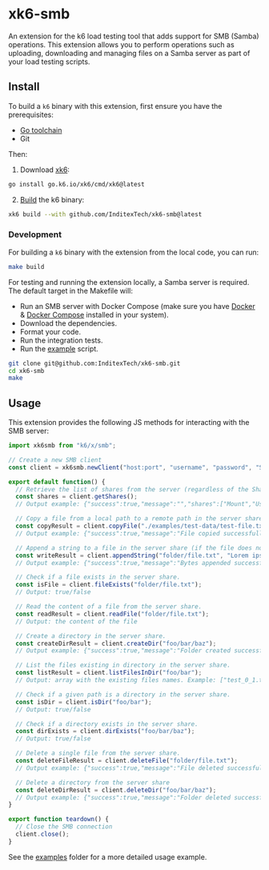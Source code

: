 # xk6-smb

An extension for the k6 load testing tool that adds support for SMB (Samba) operations. This extension allows you to perform operations such as uploading, downloading and managing files on a Samba server as part of your load testing scripts.

## Install

To build a `k6` binary with this extension, first ensure you have the prerequisites:

- [Go toolchain](https://go101.org/article/go-toolchain.html)
- Git

Then:

1. Download [xk6](https://github.com/grafana/xk6):
```bash
go install go.k6.io/xk6/cmd/xk6@latest
```

2. [Build](https://github.com/grafana/xk6#command-usage) the k6 binary:
```bash
xk6 build --with github.com/InditexTech/xk6-smb@latest
```

### Development

For building a `k6` binary with the extension from the local code, you can run:

```bash
make build
```

For testing and running the extension locally, a Samba server is required. The default target in the Makefile will:

- Run an SMB server with Docker Compose (make sure you have [Docker](https://docs.docker.com/engine/install/) & [Docker Compose](https://docs.docker.com/compose/install/) installed in your system).
- Download the dependencies.
- Format your code.
- Run the integration tests.
- Run the [example](examples/main.js) script.

```bash
git clone git@github.com:InditexTech/xk6-smb.git
cd xk6-smb
make
```

## Usage

This extension provides the following JS methods for interacting with the SMB server:

```javascript
import xk6smb from "k6/x/smb";

// Create a new SMB client
const client = xk6smb.newClient("host:port", "username", "password", "Share name");

export default function() {
  // Retrieve the list of shares from the server (regardless of the Share provided in the client).
  const shares = client.getShares();
  // Output example: {"success":true,"message":"","shares":["Mount","User Volume","IPC$"]}

  // Copy a file from a local path to a remote path in the server share.
  const copyResult = client.copyFile("./examples/test-data/test-file.txt", "folder/copied-file.txt");
  // Output example: {"success":true,"message":"File copied successfully"}

  // Append a string to a file in the server share (if the file does not exist, it will be created).
  const writeResult = client.appendString("folder/file.txt", "Lorem ipsum");
  // Output example: {"success":true,"message":"Bytes appended successfully"}

  // Check if a file exists in the server share.
  const isFile = client.fileExists("folder/file.txt");
  // Output: true/false

  // Read the content of a file from the server share.
  const readResult = client.readFile("folder/file.txt");
  // Output: the content of the file

  // Create a directory in the server share.
  const createDirResult = client.createDir("foo/bar/baz");
  // Output example: {"success":true,"message":"Folder created successfully"}

  // List the files existing in directory in the server share.
  const listResult = client.listFilesInDir("foo/bar");
  // Output: array with the existing files names. Example: ["test_0_1.txt"]

  // Check if a given path is a directory in the server share.
  const isDir = client.isDir("foo/bar");
  // Output: true/false

  // Check if a directory exists in the server share.
  const dirExists = client.dirExists("foo/bar/baz");
  // Output: true/false

  // Delete a single file from the server share.
  const deleteFileResult = client.deleteFile("folder/file.txt");
  // Output example: {"success":true,"message":"File deleted successfully"}

  // Delete a directory from the server share
  const deleteDirResult = client.deleteDir("foo/bar/baz");
  // Output example: {"success":true,"message":"Folder deleted successfully"}
}

export function teardown() {
  // Close the SMB connection
  client.close();
}
```

See the [examples](./examples) folder for a more detailed usage example.
